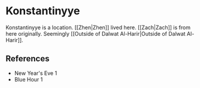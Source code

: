 # Konstantinyye
Konstantinyye is a location. [[Zhen|Zhen]] lived here. [[Zach|Zach]] is from here originally. Seemingly [[Outside of Dalwat Al-Harir|Outside of Dalwat Al-Harir]].

## References
- New Year's Eve 1
- Blue Hour 1

